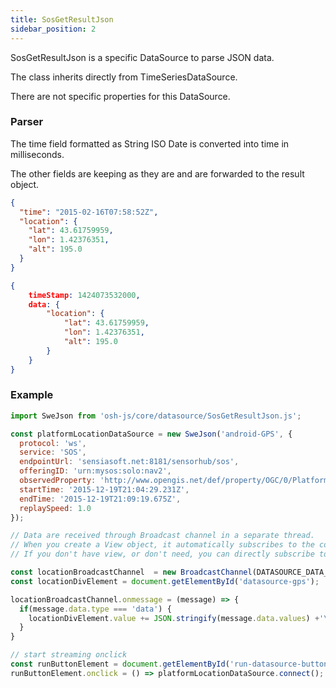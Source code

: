 ```yaml
---
title: SosGetResultJson
sidebar_position: 2
---
```


SosGetResultJson is a specific DataSource to parse JSON data.

The class inherits directly from TimeSeriesDataSource.

There are not specific properties for this DataSource.

### Parser
The time field formatted as String ISO Date is converted into time in milliseconds.

The other fields are keeping as they are and are forwarded to the result object.

```json title="From Server"
{
  "time": "2015-02-16T07:58:52Z",
  "location": {
    "lat": 43.61759959, 
    "lon": 1.42376351, 
    "alt": 195.0
  }
}
```


```json title="After Parsing"
{
    timeStamp: 1424073532000,
    data: {
        "location": {
            "lat": 43.61759959, 
            "lon": 1.42376351, 
            "alt": 195.0
        }              
    }
}  
```


### Example

```js
import SweJson from 'osh-js/core/datasource/SosGetResultJson.js';

const platformLocationDataSource = new SweJson('android-GPS', {
  protocol: 'ws',
  service: 'SOS',
  endpointUrl: 'sensiasoft.net:8181/sensorhub/sos',
  offeringID: 'urn:mysos:solo:nav2',
  observedProperty: 'http://www.opengis.net/def/property/OGC/0/PlatformLocation',
  startTime: '2015-12-19T21:04:29.231Z',
  endTime: '2015-12-19T21:09:19.675Z',
  replaySpeed: 1.0
});

// Data are received through Broadcast channel in a separate thread.
// When you create a View object, it automatically subscribes to the corresponding datasource channel(s).
// If you don't have view, or don't need, you can directly subscribe to the channel

const locationBroadcastChannel  = new BroadcastChannel(DATASOURCE_DATA_TOPIC + platformLocationDataSource.id);
const locationDivElement = document.getElementById('datasource-gps');

locationBroadcastChannel.onmessage = (message) => {
  if(message.data.type === 'data') {
    locationDivElement.value += JSON.stringify(message.data.values) +'\n';
  }
}

// start streaming onclick
const runButtonElement = document.getElementById('run-datasource-button');
runButtonElement.onclick = () => platformLocationDataSource.connect();

```